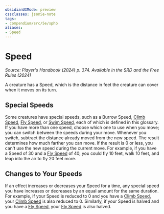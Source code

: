 ```yaml
---
obsidianUIMode: preview
cssclasses: json5e-note
tags:
- compendium/src/5e/xphb
aliases:
- Speed
---
```

# Speed
*Source: Player's Handbook (2024) p. 374. Available in the <span title='Systems Reference Document (5.2)'>SRD</span> and the Free Rules (2024)* 

A creature has a Speed, which is the distance in feet the creature can cover when it moves on its turn.

## Special Speeds

Some creatures have special speeds, such as a Burrow Speed, [Climb Speed](/3-Mechanics/CLI/variant-rules/climb-speed-xphb.md), [Fly Speed](/3-Mechanics/CLI/variant-rules/fly-speed-xphb.md), or [Swim Speed](/3-Mechanics/CLI/variant-rules/swim-speed-xphb.md), each of which is defined in this glossary. If you have more than one speed, choose which one to use when you move; you can switch between the speeds during your move. Whenever you switch, subtract the distance already moved from the new speed. The result determines how much farther you can move. If the result is 0 or less, you can't use the new speed during the current move. For example, if you have a Speed of 30 and a [Fly Speed](/3-Mechanics/CLI/variant-rules/fly-speed-xphb.md) of 40, you could fly 10 feet, walk 10 feet, and leap into the air to fly 20 feet more.

## Changes to Your Speeds

If an effect increases or decreases your Speed for a time, any special speed you have increases or decreases by an equal amount for the same duration. For example, if your Speed is reduced to 0 and you have a [Climb Speed](/3-Mechanics/CLI/variant-rules/climb-speed-xphb.md), your [Climb Speed](/3-Mechanics/CLI/variant-rules/climb-speed-xphb.md) is also reduced to 0. Similarly, if your Speed is halved and you have a [Fly Speed](/3-Mechanics/CLI/variant-rules/fly-speed-xphb.md), your [Fly Speed](/3-Mechanics/CLI/variant-rules/fly-speed-xphb.md) is also halved.